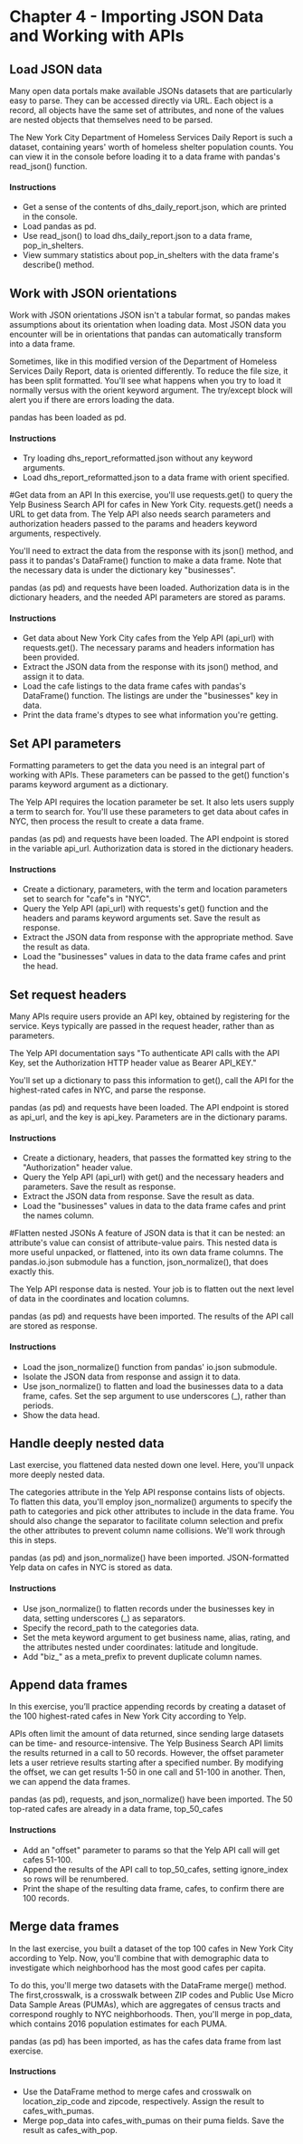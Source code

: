 # Chapter 4 - Importing JSON Data and Working with APIs

## Load JSON data
Many open data portals make available JSONs datasets that are particularly easy to parse. They can be accessed directly via URL. Each object is a record, all objects have the same set of attributes, and none of the values are nested objects that themselves need to be parsed.

The New York City Department of Homeless Services Daily Report is such a dataset, containing years' worth of homeless shelter population counts. You can view it in the console before loading it to a data frame with pandas's read_json() function.
#### Instructions
- Get a sense of the contents of dhs_daily_report.json, which are printed in the console.
- Load pandas as pd.
- Use read_json() to load dhs_daily_report.json to a data frame, pop_in_shelters.
- View summary statistics about pop_in_shelters with the data frame's describe() method.

## Work with JSON orientations
Work with JSON orientations
JSON isn't a tabular format, so pandas makes assumptions about its orientation when loading data. Most JSON data you encounter will be in orientations that pandas can automatically transform into a data frame.

Sometimes, like in this modified version of the Department of Homeless Services Daily Report, data is oriented differently. To reduce the file size, it has been split formatted. You'll see what happens when you try to load it normally versus with the orient keyword argument. The try/except block will alert you if there are errors loading the data.

pandas has been loaded as pd.
#### Instructions
- Try loading dhs_report_reformatted.json without any keyword arguments.
- Load dhs_report_reformatted.json to a data frame with orient specified.

#Get data from an API
In this exercise, you'll use requests.get() to query the Yelp Business Search API for cafes in New York City. requests.get() needs a URL to get data from. The Yelp API also needs search parameters and authorization headers passed to the params and headers keyword arguments, respectively.

You'll need to extract the data from the response with its json() method, and pass it to pandas's DataFrame() function to make a data frame. Note that the necessary data is under the dictionary key "businesses".

pandas (as pd) and requests have been loaded. Authorization data is in the dictionary headers, and the needed API parameters are stored as params.
#### Instructions
- Get data about New York City cafes from the Yelp API (api_url) with requests.get(). The necessary params and headers information has been provided.
- Extract the JSON data from the response with its json() method, and assign it to data.
- Load the cafe listings to the data frame cafes with pandas's DataFrame() function. The listings are under the "businesses" key in data.
- Print the data frame's dtypes to see what information you're getting.

## Set API parameters
Formatting parameters to get the data you need is an integral part of working with APIs. These parameters can be passed to the get() function's params keyword argument as a dictionary.

The Yelp API requires the location parameter be set. It also lets users supply a term to search for. You'll use these parameters to get data about cafes in NYC, then process the result to create a data frame.

pandas (as pd) and requests have been loaded. The API endpoint is stored in the variable api_url. Authorization data is stored in the dictionary headers.
#### Instructions
- Create a dictionary, parameters, with the term and location parameters set to search for "cafe"s in "NYC".
- Query the Yelp API (api_url) with requests's get() function and the headers and params keyword arguments set. Save the result as response.
- Extract the JSON data from response with the appropriate method. Save the result as data.
- Load the "businesses" values in data to the data frame cafes and print the head.

## Set request headers
Many APIs require users provide an API key, obtained by registering for the service. Keys typically are passed in the request header, rather than as parameters.

The Yelp API documentation says "To authenticate API calls with the API Key, set the Authorization HTTP header value as Bearer API_KEY."

You'll set up a dictionary to pass this information to get(), call the API for the highest-rated cafes in NYC, and parse the response.

pandas (as pd) and requests have been loaded. The API endpoint is stored as api_url, and the key is api_key. Parameters are in the dictionary params.
#### Instructions
- Create a dictionary, headers, that passes the formatted key string to the "Authorization" header value.
- Query the Yelp API (api_url) with get() and the necessary headers and parameters. Save the result as response.
- Extract the JSON data from response. Save the result as data.
- Load the "businesses" values in data to the data frame cafes and print the names column.

#Flatten nested JSONs
A feature of JSON data is that it can be nested: an attribute's value can consist of attribute-value pairs. This nested data is more useful unpacked, or flattened, into its own data frame columns. The pandas.io.json submodule has a function, json_normalize(), that does exactly this.

The Yelp API response data is nested. Your job is to flatten out the next level of data in the coordinates and location columns.

pandas (as pd) and requests have been imported. The results of the API call are stored as response.
#### Instructions
- Load the json_normalize() function from pandas' io.json submodule.
- Isolate the JSON data from response and assign it to data.
- Use json_normalize() to flatten and load the businesses data to a data frame, cafes. Set the sep argument to use underscores (_), rather than periods.
- Show the data head.

## Handle deeply nested data
Last exercise, you flattened data nested down one level. Here, you'll unpack more deeply nested data.

The categories attribute in the Yelp API response contains lists of objects. To flatten this data, you'll employ json_normalize() arguments to specify the path to categories and pick other attributes to include in the data frame. You should also change the separator to facilitate column selection and prefix the other attributes to prevent column name collisions. We'll work through this in steps.

pandas (as pd) and json_normalize() have been imported. JSON-formatted Yelp data on cafes in NYC is stored as data.
#### Instructions
- Use json_normalize() to flatten records under the businesses key in data, setting underscores (_) as separators.
- Specify the record_path to the categories data.
- Set the meta keyword argument to get business name, alias, rating, and the attributes nested under coordinates: latitude and longitude.
- Add "biz_" as a meta_prefix to prevent duplicate column names.

## Append data frames
In this exercise, you’ll practice appending records by creating a dataset of the 100 highest-rated cafes in New York City according to Yelp.

APIs often limit the amount of data returned, since sending large datasets can be time- and resource-intensive. The Yelp Business Search API limits the results returned in a call to 50 records. However, the offset parameter lets a user retrieve results starting after a specified number. By modifying the offset, we can get results 1-50 in one call and 51-100 in another. Then, we can append the data frames.

pandas (as pd), requests, and json_normalize() have been imported. The 50 top-rated cafes are already in a data frame, top_50_cafes
#### Instructions
- Add an "offset" parameter to params so that the Yelp API call will get cafes 51-100.
- Append the results of the API call to top_50_cafes, setting ignore_index so rows will be renumbered.
- Print the shape of the resulting data frame, cafes, to confirm there are 100 records.

## Merge data frames
In the last exercise, you built a dataset of the top 100 cafes in New York City according to Yelp. Now, you'll combine that with demographic data to investigate which neighborhood has the most good cafes per capita.

To do this, you'll merge two datasets with the DataFrame merge() method. The first,crosswalk, is a crosswalk between ZIP codes and Public Use Micro Data Sample Areas (PUMAs), which are aggregates of census tracts and correspond roughly to NYC neighborhoods. Then, you'll merge in pop_data, which contains 2016 population estimates for each PUMA.

pandas (as pd) has been imported, as has the cafes data frame from last exercise.
#### Instructions
- Use the DataFrame method to merge cafes and crosswalk on location_zip_code and zipcode, respectively. Assign the result to cafes_with_pumas.
- Merge pop_data into cafes_with_pumas on their puma fields. Save the result as cafes_with_pop.